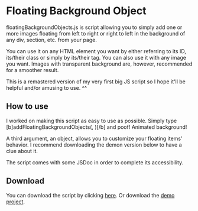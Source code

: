 # Floating Background Object

floatingBackgroundObjects.js is script allowing you to simply add one or more images floating from left to right or right to left in the background of any div, section, etc. from your page.

You can use it on any HTML element you want by either referring to its ID, its/their class or simply by its/their tag.
You can also use it with any image you want. Images with transparent background are, however, recommended for a smoother result.

This is a remastered version of my very first big JS script so I hope it'll be helpful and/or amusing to use. ^^

## How to use

I worked on making this script as easy to use as possible.
Simply type [b]addFloatingBackgroundObjects(<your html tag>, <your image path>)[/b] and poof! Animated background!
  
A third argument, an object, allows you to customize your floating items' behavior.
I recommend downloading the demon version below to have a clue about it.

The script comes with some JSDoc in order to complete its accessibility.

## Download

You can download the script by clicking [here](https://raw.githubusercontent.com/NaorimSenchai/floatingBackgroundObjects/master/js/floatingBackgroundObjects.js).
Or download the [demo project](https://github.com//NaorimSenchai/floatingBackgroundObjects/archive/refs/heads/master.zip).
